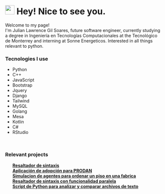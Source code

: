 <h1><img src="https://emojis.slackmojis.com/emojis/images/1531849430/4246/blob-sunglasses.gif?1531849430" width="30"/> Hey! Nice to see you.</h1>


<p>Welcome to my page! </br> I'm Julian Lawrence Gil Soares, future software engineer, currently studying a degree in Ingeniería en Tecnologías Computacionales at the Tecnológico de Monterrey and interning at Sonne Energeticos. Interested in all things relevant to python.

<br>
<h3>Tecnologies I use</h3>
<ul id="list">
  <li>Python</li>
  <li>C++</li>
  <li>JavaScript</li>
  <li>Bootstrap</li>
  <li>Jquery</li>
  <li>Django</li>
  <li>Tailwind</li>
  <li>MySQL</li>
  <li>Golang</li>
  <li>Mesa</li>
  <li>Kotlin</li>
  <li>C#</li>
  <li>RStudio</li>
</ul>
<br>

<h3>Relevant projects</h3>
<ul>
  <a href="https://github.com/Julian7312/Resaltador-de-sintaxis.git"><b>Resaltador de sintaxis</b></a><br>
  <a href="https://github.com/JoseA725/ProyectoProdan.git"><b>Aplicación de adopción para PRODAN</b></a><br>
  <a href="https://github.com/Julian7312/Proyecto-multi-agentes.git"><b>Simulacion de agentes para ordenar un piso en una fabrica</b></a><br>
  <a href="https://github.com/Julian7312/ParallelSyntaxAnalyzer.git"><b>Resaltador de sintaxis con funcionalidad paralela</b></a><br>
  <a href="https://github.com/Julian7312/TC2038-Actividad-integradora-1.git"><b>Script de Python para analizar y comparar archivos de texto</b></a><br>
</ul>
